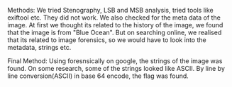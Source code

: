 Methods:
We tried Stenography, LSB and MSB analysis, tried tools like exiftool etc. They did not work. We also checked for the meta data of the image. At first we thought its related to the history of the image, we found that the image is from "Blue Ocean". But on searching online, we realised that its related to image forensics, so we would have to look into the metadata, strings etc.

Final Method:
Using foresnsically on google, the strings of the image was found. On some research, some of the strings looked like ASCII.
By line by line conversion(ASCII) in base 64 encode, the flag was found.
